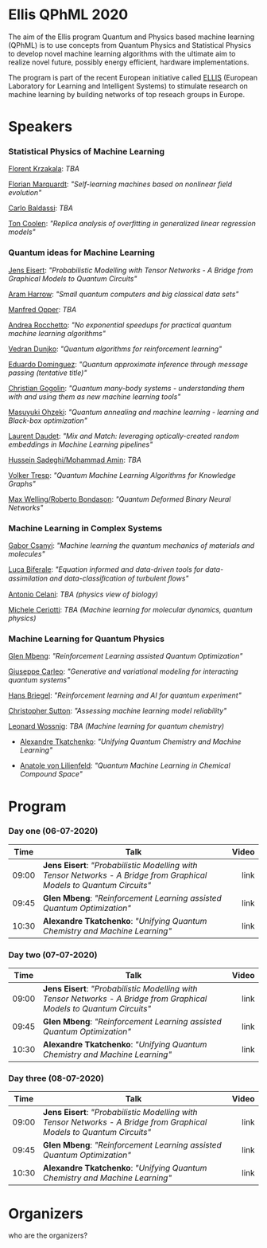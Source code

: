 # Ellis QPhML 2020

The aim of the Ellis program Quantum and Physics based machine learning (QPhML) is to use concepts from Quantum Physics and Statistical Physics to develop novel machine learning algorithms with the ultimate aim to realize novel future, possibly energy efficient, hardware implementations.

The program is part of the recent European initiative called [ELLIS](https://ellis.eu/) (European Laboratory for Learning and Intelligent Systems) to stimulate research on machine learning by building networks of top reseach groups in Europe. 

# Speakers 

### Statistical Physics of Machine Learning 

[Florent Krzakala](www.google.com): _TBA_

[Florian Marquardt](www.google.com): _"Self-learning machines based on nonlinear field evolution"_

[Carlo Baldassi](www.google.com): _TBA_

[Ton Coolen](www.google.com): _"Replica analysis of overfitting in generalized linear regression models"_

### Quantum ideas for Machine Learning 

[Jens Eisert](www.google.com): _"Probabilistic Modelling with Tensor Networks - A Bridge from Graphical Models to Quantum Circuits"_

[Aram Harrow](www.google.com): _"Small quantum computers and big classical data sets"_

[Manfred Opper](www.google.com): _TBA_

[Andrea Rocchetto](www.google.com): _"No exponential speedups for practical quantum machine learning algorithms"_

[Vedran Dunjko](www.google.com): _"Quantum algorithms for reinforcement learning"_

[Eduardo Dominguez](www.google.com): _"Quantum approximate inference through message passing (tentative title)"_

[Christian Gogolin](www.google.com): _"Quantum many-body systems - understanding them with and using them as new machine learning tools"_

[Masuyuki Ohzeki](www.google.com): _"Quantum annealing and machine learning - learning and Black-box optimization"_

[Laurent Daudet](): _"Mix and Match: leveraging optically-created random embeddings in Machine Learning pipelines"_

[Hussein Sadeghi/Mohammad Amin](): _TBA_

[Volker Tresp](): _"Quantum Machine Learning Algorithms for Knowledge Graphs"_

[Max Welling/Roberto Bondason](): _"Quantum Deformed Binary Neural Networks"_

### Machine Learning in Complex Systems 

[Gabor Csanyi](): _"Machine learning the quantum mechanics of materials and molecules"_

[Luca Biferale](): _"Equation informed and data-driven tools for data-assimilation and data-classiﬁcation of turbulent ﬂows"_

[Antonio Celani](): _TBA (physics view of biology)_

[Michele Ceriotti]():	_TBA (Machine learning for molecular dynamics, quantum physics)_

### Machine Learning for Quantum Physics

[Glen Mbeng](): _"Reinforcement Learning assisted Quantum Optimization"_

[Giuseppe Carleo](): _"Generative and variational modeling for interacting quantum systems"_

[Hans Briegel](): _"Reinforcement learning and AI for quantum experiment"_

[Christopher Sutton](): _"Assessing machine learning model reliability"_

[Leonard Wossnig](): _TBA (Machine learning for quantum chemistry)_

+ [Alexandre Tkatchenko](): _"Unifying Quantum Chemistry and Machine Learning"_

+ [Anatole von Lilienfeld](): _"Quantum Machine Learning in Chemical Compound Space"_

# Program 

### Day one (06-07-2020)

| Time          | Talk      | Video     |
| ------------- | ------------- | -----:|
| 09:00      | **Jens Eisert**: _"Probabilistic Modelling with Tensor Networks - A Bridge from Graphical Models to Quantum Circuits"_ | link |
| 09:45      | **Glen Mbeng**: _"Reinforcement Learning assisted Quantum Optimization"_     |   link |
| 10:30 | **Alexandre Tkatchenko**: _"Unifying Quantum Chemistry and Machine Learning"_      |   link |

### Day two  (07-07-2020)

| Time          | Talk      | Video     |
| ------------- | ------------- | -----:|
| 09:00      | **Jens Eisert**: _"Probabilistic Modelling with Tensor Networks - A Bridge from Graphical Models to Quantum Circuits"_ | link |
| 09:45      | **Glen Mbeng**: _"Reinforcement Learning assisted Quantum Optimization"_     |   link |
| 10:30 | **Alexandre Tkatchenko**: _"Unifying Quantum Chemistry and Machine Learning"_      |   link |

### Day three  (08-07-2020)

| Time          | Talk      | Video     |
| ------------- | ------------- | -----:|
| 09:00      | **Jens Eisert**: _"Probabilistic Modelling with Tensor Networks - A Bridge from Graphical Models to Quantum Circuits"_ | link |
| 09:45      | **Glen Mbeng**: _"Reinforcement Learning assisted Quantum Optimization"_     |   link |
| 10:30 | **Alexandre Tkatchenko**: _"Unifying Quantum Chemistry and Machine Learning"_      |   link |


# Organizers
who are the organizers?

